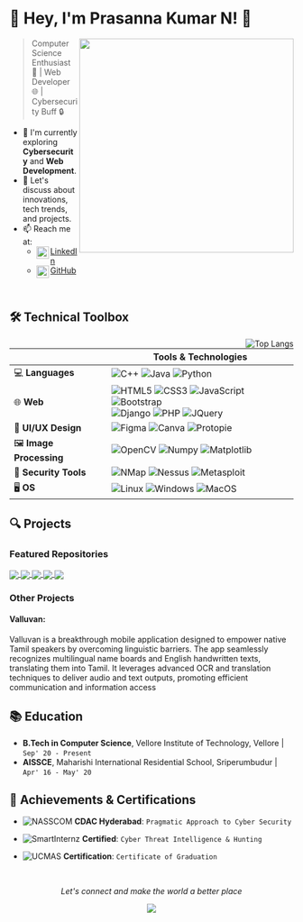 # 👋 Hey, I'm Prasanna Kumar N! 🚀

<img align='right' src='https://github-readme-stats.vercel.app/api?username=prasannakumar227&show_icons=true&theme=github_dark' width='380"'>

> Computer Science Enthusiast 🚀 | Web Developer 🌐 | Cybersecurity Buff 🔒

- 🔭 I'm currently exploring **Cybersecurity** and **Web Development**.
- 💬 Let's discuss about innovations, tech trends, and projects.
- 📫 Reach me at:
  - [<img align="left" width="22px" src="https://content.linkedin.com/content/dam/me/business/en-us/amp/brand-site/v2/bg/LI-Bug.svg.original.svg" />LinkedIn](https://linkedin.com/in/prasanna-kumar-n)
  - [<img align="left" width="22px" src="https://github.githubassets.com/images/modules/logos_page/GitHub-Mark.png" />GitHub](https://github.com/prasannakumar227)

  
<br>

## 🛠 Technical Toolbox 

<img align='right' src="https://github-readme-stats.vercel.app/api/top-langs/?username=prasannakumar227&layout=compact&theme=github_dark" alt="Top Langs">

|                | Tools & Technologies                                                                                                           |
|----------------|--------------------------------------------------------------------------------------------------------------------------------|
| 💻 **Languages**  | ![C++](https://img.shields.io/badge/-C++-00599C?style=flat-square&logo=c) ![Java](https://img.shields.io/badge/-Java-007396?style=flat-square&logo=java) ![Python](https://img.shields.io/badge/-Python-3776AB?style=flat-square&logo=python) |
| 🌐 **Web**        | ![HTML5](https://img.shields.io/badge/-HTML5-E34F26?style=flat-square&logo=html5&logoColor=white) ![CSS3](https://img.shields.io/badge/-CSS3-1572B6?style=flat-square&logo=css3) ![JavaScript](https://img.shields.io/badge/-JavaScript-black?style=flat-square&logo=javascript) ![Bootstrap](https://img.shields.io/badge/-Bootstrap-563D7C?style=flat-square&logo=bootstrap) <br> ![Django](https://img.shields.io/badge/-Django-092E20?style=flat-square&logo=django) ![PHP](https://img.shields.io/badge/-PHP-777BB4?style=flat-square&logo=php) ![JQuery](https://img.shields.io/badge/-JQuery-0769AD?style=flat-square&logo=jquery) |
| 🎨 **UI/UX Design** | ![Figma](https://img.shields.io/badge/-Figma-F24E1E?style=flat-square&logo=figma&logoColor=white) ![Canva](https://img.shields.io/badge/-Canva-00C4CC?style=flat-square&logo=canva) ![Protopie](https://img.shields.io/badge/-ProtoPie-394244?style=flat-square&logo=protopie&logoColor=orange) |
| 🖼️ **Image Processing** | ![OpenCV](https://img.shields.io/badge/-OpenCV-5C3EE8?style=flat-square&logo=opencv) ![Numpy](https://img.shields.io/badge/-Numpy-013243?style=flat-square&logo=numpy) ![Matplotlib](https://img.shields.io/badge/-Matplotlib-013243?style=flat-square&logo=matplotlib)  |
| 🔐 **Security Tools** | ![NMap](https://img.shields.io/badge/-NMap-007ACC?style=flat-square&logo=nmap) ![Nessus](https://img.shields.io/badge/-Nessus-394244?style=flat-square&logo=nessus) ![Metasploit](https://img.shields.io/badge/-Metasploit-394244?style=flat-square&logo=metasploit)  |
| 🖥️ **OS**         | ![Linux](https://img.shields.io/badge/-Linux-FCC624?style=flat-square&logo=linux&logoColor=black) ![Windows](https://img.shields.io/badge/-Windows-0078D6?style=flat-square&logo=windows) ![MacOS](https://img.shields.io/badge/-MacOS-999999?style=flat-square&logo=apple) |

## 🔍 Projects

### Featured Repositories

<a href="https://github.com/prasannakumar227/DoiNk-Shippers">
  <img align="center" src="https://github-readme-stats.vercel.app/api/pin/?username=prasannakumar227&repo=DoiNk-Shippers&theme=github_dark" />
</a>

<a href="https://github.com/prasannakumar227/Ratatouille">
  <img align="center" src="https://github-readme-stats.vercel.app/api/pin/?username=prasannakumar227&repo=Ratatouille&theme=github_dark" />
</a>

<a href="https://github.com/prasannakumar227/SmartBridgeTeam-2.4">
  <img align="center" src="https://github-readme-stats.vercel.app/api/pin/?username=prasannakumar227&repo=SmartBridgeTeam-2.4&theme=github_dark" />
</a>

<a href="https://github.com/prasannakumar227/Weather-Montoring-Station">
  <img align="center" src="https://github-readme-stats.vercel.app/api/pin/?username=prasannakumar227&repo=Weather-Montoring-Station&theme=github_dark" />
</a>

<a href="https://github.com/Mug1225/distributed-video-processing">
  <img align="center" src="https://github-readme-stats.vercel.app/api/pin/?username=Mug1225&repo=distributed-video-processing&theme=github_dark" />
</a>

### Other Projects
#### Valluvan: 
Valluvan is a breakthrough mobile application designed to empower native Tamil speakers by overcoming linguistic barriers. The app seamlessly recognizes multilingual name boards and English handwritten texts, translating them into Tamil. It leverages advanced OCR and translation techniques to deliver audio and text outputs, promoting efficient communication and information access

## 📚 Education
- **B.Tech in Computer Science**, Vellore Institute of Technology, Vellore | `Sep' 20 - Present`
- **AISSCE**, Maharishi International Residential School, Sriperumbudur | `Apr' 16 - May' 20`

## 🌟 Achievements & Certifications

- ![NASSCOM](https://img.shields.io/badge/NASSCOM-Futureskills-green?style=flat-square&logo=nasscom) 
  **CDAC Hyderabad**: `Pragmatic Approach to Cyber Security`
  
- ![SmartInternz](https://img.shields.io/badge/SmartInternz-StackNexus-blue?style=flat-square&logo=smart) 
  **Certified**: `Cyber Threat Intelligence & Hunting`
  
- ![UCMAS](https://img.shields.io/badge/UCMAS-Graduation-orange?style=flat-square&logo=ucmas) 
  **Certification**: `Certificate of Graduation`

<br>
<p align=center>
  <i>Let's connect and make the world a better place</i>
</p>
<p align=center>
  <a href="https://github.com/prasannakumar227"><img src="https://img.shields.io/github/followers/prasannakumar227?label=Follow%20@prasannakumar227&style=social"></a>
</p>
